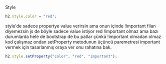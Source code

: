 

Style

```js
h2.style.color = "red";
```

style'de sadece propertye value verirsin ama onun içinde !important filan diyemezsin js de böyle sadece value istiyor red !important olmaz ama bazı durumlarda hele de bootstrap de bu patlar çünkü !important olmadan olmaz kod çalışmaz ondan setProperty metodunun üçüncü paremetresi important vermek için tasarlanmış oraya ver onu rahatına bak.

```js
h2.style.setProperty("color", "red", "important");
```

